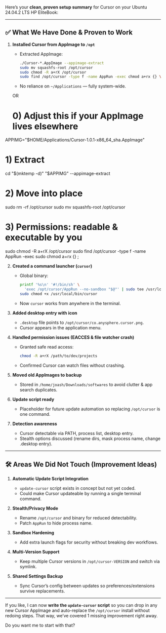 Here’s your **clean, proven setup summary** for Cursor on your Ubuntu 24.04.2 LTS HP EliteBook:

---

## ✅ **What We Have Done & Proven to Work**

1. **Installed Cursor from AppImage to `/opt`**

   * Extracted AppImage:

     ```bash
     ./Cursor-*.AppImage --appimage-extract
     sudo mv squashfs-root /opt/cursor
     sudo chmod -R a+rX /opt/cursor
     sudo find /opt/cursor -type f -name AppRun -exec chmod a+rx {} \;
     ```
   * No reliance on `~/Applications` — fully system-wide.

   OR 

   # 0) Adjust this if your AppImage lives elsewhere
APPIMG="$HOME/Applications/Cursor-1.0.1-x86_64_sha.AppImage"

# 1) Extract
cd "$(mktemp -d)"
"$APPIMG" --appimage-extract

# 2) Move into place
sudo rm -rf /opt/cursor
sudo mv squashfs-root /opt/cursor

# 3) Permissions: readable & executable by you
sudo chmod -R a+rX /opt/cursor
sudo find /opt/cursor -type f -name AppRun -exec sudo chmod a+rx {} \;


2. **Created a command launcher (`cursor`)**

   * Global binary:

     ```bash
     printf '%s\n' '#!/bin/sh' \
       'exec /opt/cursor/AppRun --no-sandbox "$@"' | sudo tee /usr/local/bin/cursor >/dev/null
     sudo chmod +x /usr/local/bin/cursor
     ```
   * Now `cursor` works from anywhere in the terminal.

3. **Added desktop entry with icon**

   * `.desktop` file points to `/opt/cursor/co.anysphere.cursor.png`.
   * Cursor appears in the application menu.

4. **Handled permission issues (EACCES & file watcher crash)**

   * Granted safe read access:

     ```bash
     chmod -R a+rX /path/to/dev/projects
     ```
   * Confirmed Cursor can watch files without crashing.

5. **Moved old AppImages to backup**

   * Stored in `/home/joash/Downloads/softwares` to avoid clutter & app search duplicates.

6. **Update script ready**

   * Placeholder for future update automation so replacing `/opt/cursor` is one command.

7. **Detection awareness**

   * Cursor detectable via PATH, process list, desktop entry.
   * Stealth options discussed (rename dirs, mask process name, change .desktop entry).

---

## 🛠 **Areas We Did Not Touch (Improvement Ideas)**

1. **Automatic Update Script Integration**

   * `update-cursor` script exists in concept but not yet coded.
   * Could make Cursor updateable by running a single terminal command.

2. **Stealth/Privacy Mode**

   * Rename `/opt/cursor` and binary for reduced detectability.
   * Patch `AppRun` to hide process name.

3. **Sandbox Hardening**

   * Add extra launch flags for security without breaking dev workflows.

4. **Multi-Version Support**

   * Keep multiple Cursor versions in `/opt/cursor-VERSION` and switch via symlink.

5. **Shared Settings Backup**

   * Sync Cursor’s config between updates so preferences/extensions survive replacements.

---

If you like, I can now **write the `update-cursor` script** so you can drop in any new Cursor AppImage and auto-replace the `/opt/cursor` install without redoing steps. That way, we’ve covered 1 missing improvement right away.

Do you want me to start with that?
